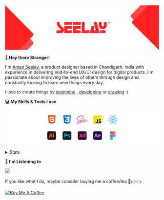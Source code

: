 [![banner](./images/seelay.svg)](https://www.seelay.in)

**👋 Hey there Stranger!**

I'm [Aman Seelay](https://www.seelay.in), a product designer based in Chandigarh, India with experience in delivering end-to-end UX/UI design for digital products. I'm passionate about improving the lives of others through design and constantly looking to learn new things every day.

I love to create things by [designing](https://www.seelay.in/#work) , [developing](https://www.seelay.in/#projects) or [drawing](https://art.seelay.in) :)

**💻 My Skills & Tools I use**

[![banner](./images/skills&tools.svg)](https://www.seelay.in/about)

<details>
  <summary>Stats</summary>

---

<!--START_SECTION:waka-->
![Profile Views](http://img.shields.io/badge/Profile%20Views-11-blue)

**🐱 My GitHub Data** 

> 📦 510.1 kB Used in GitHub's Storage 
 > 
> 🏆 305 Contributions in the Year 2023
 > 
> 💼 Opted to Hire
 > 
> 📜 1 Public Repository 
 > 
> 🔑 45 Private Repository 
 > 
**I'm a Night 🦉** 

```text
🌞 Morning                274 commits         █████░░░░░░░░░░░░░░░░░░░░   18.18 % 
🌆 Daytime                256 commits         ████░░░░░░░░░░░░░░░░░░░░░   16.99 % 
🌃 Evening                460 commits         ████████░░░░░░░░░░░░░░░░░   30.52 % 
🌙 Night                  517 commits         █████████░░░░░░░░░░░░░░░░   34.31 % 
```
📅 **I'm Most Productive on Sunday** 

```text
Monday                   189 commits         ███░░░░░░░░░░░░░░░░░░░░░░   12.54 % 
Tuesday                  273 commits         █████░░░░░░░░░░░░░░░░░░░░   18.12 % 
Wednesday                146 commits         ██░░░░░░░░░░░░░░░░░░░░░░░   09.69 % 
Thursday                 250 commits         ████░░░░░░░░░░░░░░░░░░░░░   16.59 % 
Friday                   175 commits         ███░░░░░░░░░░░░░░░░░░░░░░   11.61 % 
Saturday                 200 commits         ███░░░░░░░░░░░░░░░░░░░░░░   13.27 % 
Sunday                   274 commits         █████░░░░░░░░░░░░░░░░░░░░   18.18 % 
```


📊 **This Week I Spent My Time On** 

```text
🕑︎ Time Zone: Asia/Kolkata

💬 Programming Languages: 
Other                    3 hrs 21 mins       █████████░░░░░░░░░░░░░░░░   35.19 % 
JavaScript               3 hrs 12 mins       ████████░░░░░░░░░░░░░░░░░   33.52 % 
TypeScript               2 hrs 22 mins       ██████░░░░░░░░░░░░░░░░░░░   24.87 % 
Bash                     17 mins             █░░░░░░░░░░░░░░░░░░░░░░░░   03.02 % 
JSON                     15 mins             █░░░░░░░░░░░░░░░░░░░░░░░░   02.64 % 

🔥 Editors: 
VS Code                  6 hrs 11 mins       ████████████████░░░░░░░░░   64.82 % 
Edge                     3 hrs 21 mins       █████████░░░░░░░░░░░░░░░░   35.18 % 

💻 Operating System: 
Windows                  9 hrs 33 mins       █████████████████████████   100.00 % 
```

**I Mostly Code in JavaScript** 

```text
JavaScript               32 repos            █████████████████░░░░░░░░   68.09 % 
TypeScript               12 repos            ██████░░░░░░░░░░░░░░░░░░░   25.53 % 
Java                     3 repos             ██░░░░░░░░░░░░░░░░░░░░░░░   06.38 % 
```




 Last Updated on 05/08/2023 06:37:47 UTC
<!--END_SECTION:waka-->

---

 </details>

**🎵 I'm Listening to**

<object data="https://now-play.vercel.app/api/generate?uid=7a17a86e-d6b7-43b5-8d9c-1d6dae42a779" >

  <img src="https://now-play.vercel.app/api/generate?uid=7a17a86e-d6b7-43b5-8d9c-1d6dae42a779" />

</object>

If you like what I do, maybe consider buying me a coffee/tea 🥺👉👈

<a href="https://www.buymeacoffee.com/seelay" target="_blank"><img src="https://cdn.buymeacoffee.com/buttons/v2/default-red.png" alt="Buy Me A Coffee" width="150" ></a>
